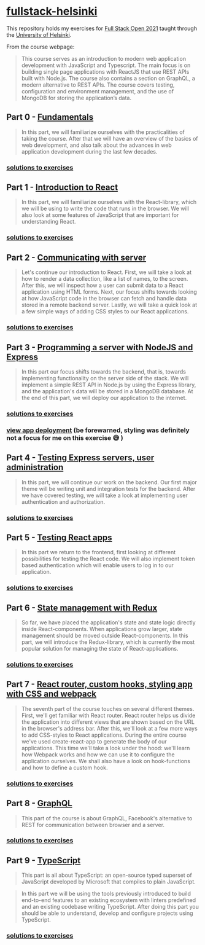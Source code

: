 # [fullstack-helsinki](https://fullstackopen.com/en/)

This repository holds my exercises for [Full Stack Open 2021](https://fullstackopen.com/en/) taught through the [University of Helsinki](https://www.helsinki.fi/en). 

From the course webpage:
>This course serves as an introduction to modern web application development with JavaScript and Typescript. The main focus is on building single page applications with ReactJS that use REST APIs built with Node.js. The course also contains a section on GraphQL, a modern alternative to REST APIs.
>The course covers testing, configuration and environment management, and the use of MongoDB for storing the application’s data.

## Part 0 - [Fundamentals](https://fullstackopen.com/en/part0)
>In this part, we will familiarize ourselves with the practicalities of taking the course. After that we will have an overview of the basics of web development, and also talk about the advances in web application development during the last few decades.

### [solutions to exercises](https://github.com/mkcyoung/fullstack-helsinki/tree/main/part0)

## Part 1 - [Introduction to React](https://fullstackopen.com/en/part1)
>In this part, we will familiarize ourselves with the React-library, which we will be using to write the code that runs in the browser. We will also look at some features of JavaScript that are important for understanding React.

### [solutions to exercises](https://github.com/mkcyoung/fullstack-helsinki/tree/main/part1)

## Part 2 - [Communicating with server](https://fullstackopen.com/en/part2)
>Let's continue our introduction to React. First, we will take a look at how to render a data collection, like a list of names, to the screen. After this, we will inspect how a user can submit data to a React application using HTML forms. Next, our focus shifts towards looking at how JavaScript code in the browser can fetch and handle data stored in a remote backend server. Lastly, we will take a quick look at a few simple ways of adding CSS styles to our React applications.

### [solutions to exercises](https://github.com/mkcyoung/fullstack-helsinki/tree/main/part2)

## Part 3 - [Programming a server with NodeJS and Express](https://fullstackopen.com/en/part3)
>In this part our focus shifts towards the backend, that is, towards implementing functionality on the server side of the stack. We will implement a simple REST API in Node.js by using the Express library, and the application's data will be stored in a MongoDB database. At the end of this part, we will deploy our application to the internet.

### [solutions to exercises](https://github.com/mkcyoung/fullstack-part3)  
### [view app deployment](https://safe-savannah-96464.herokuapp.com/) (be forewarned, styling was definitely not a focus for me on this exercise 😅 )

## Part 4 - [Testing Express servers, user administration](https://fullstackopen.com/en/part4)
>In this part, we will continue our work on the backend. Our first major theme will be writing unit and integration tests for the backend. After we have covered testing, we will take a look at implementing user authentication and authorization.

### [solutions to exercises](https://github.com/mkcyoung/fullstack-helsinki/tree/main/part4/bloglist)

## Part 5 - [Testing React apps](https://fullstackopen.com/en/part5)
>In this part we return to the frontend, first looking at different possibilities for testing the React code. We will also implement token based authentication which will enable users to log in to our application.

### [solutions to exercises](https://github.com/mkcyoung/fullstack-helsinki/tree/main/part5/bloglist-frontend)

## Part 6 - [State management with Redux](https://fullstackopen.com/en/part6)
>So far, we have placed the application's state and state logic directly inside React-components. When applications grow larger, state management should be moved outside React-components. In this part, we will introduce the Redux-library, which is currently the most popular solution for managing the state of React-applications.

### [solutions to exercises](https://github.com/mkcyoung/fullstack-helsinki/tree/main/part6)

## Part 7 - [React router, custom hooks, styling app with CSS and webpack](https://fullstackopen.com/en/part7)
>The seventh part of the course touches on several different themes. First, we'll get familiar with React router. React router helps us divide the application into different views that are shown based on the URL in the browser's address bar. After this, we'll look at a few more ways to add CSS-styles to React applications. During the entire course we've used create-react-app to generate the body of our applications. This time we'll take a look under the hood: we'll learn how Webpack works and how we can use it to configure the application ourselves. We shall also have a look on hook-functions and how to define a custom hook.

### [solutions to exercises](https://github.com/mkcyoung/fullstack-helsinki/tree/main/part7)

## Part 8 - [GraphQL](https://fullstackopen.com/en/part8)
>This part of the course is about GraphQL, Facebook's alternative to REST for communication between browser and a server.

### [solutions to exercises](https://github.com/mkcyoung/fullstack-helsinki/tree/main/part8)

## Part 9 - [TypeScript](https://fullstackopen.com/en/part9)
>This part is all about TypeScript: an open-source typed superset of JavaScript developed by Microsoft that compiles to plain JavaScript.

>In this part we will be using the tools previously introduced to build end-to-end features to an existing ecosystem with linters predefined and an existing codebase writing TypeScript. After doing this part you should be able to understand, develop and configure projects using TypeScript.

### [solutions to exercises](https://github.com/mkcyoung/fullstack-helsinki/tree/main/part9)

